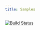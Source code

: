 ```yaml
---
title: Samples
---
```


[![Build Status](https://cloud.drone.io/api/badges/noldeni/hugo-sound-recordings/status.svg)](https://cloud.drone.io/noldeni/hugo-sound-recordings)
